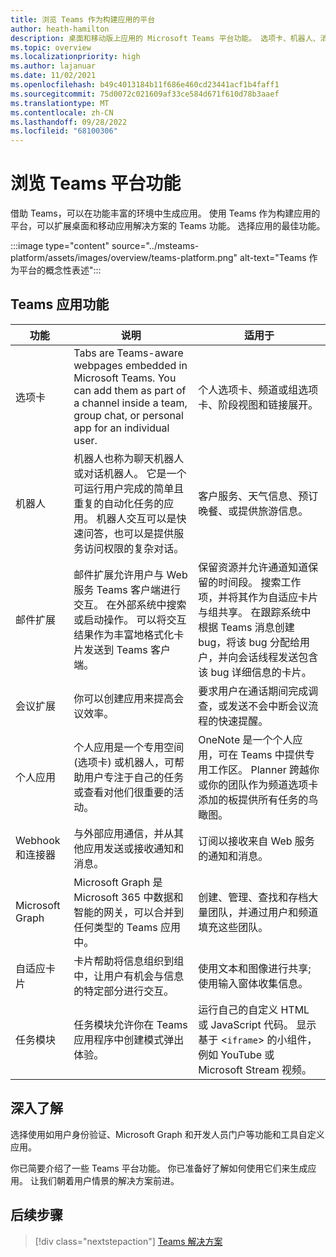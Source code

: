 ```yaml
---
title: 浏览 Teams 作为构建应用的平台
author: heath-hamilton
description: 桌面和移动版上应用的 Microsoft Teams 平台功能。 选项卡、机器人、消息传递扩展、Webhook、连接器、Microsoft Graph 或自适应卡片。
ms.topic: overview
ms.localizationpriority: high
ms.author: lajanuar
ms.date: 11/02/2021
ms.openlocfilehash: b49c4013184b11f686e460cd23441acf1b4faff1
ms.sourcegitcommit: 75d0072c021609af33ce584d671f610d78b3aaef
ms.translationtype: MT
ms.contentlocale: zh-CN
ms.lasthandoff: 09/28/2022
ms.locfileid: "68100306"
---
```

# <a name="explore-teams-platform-features"></a>浏览 Teams 平台功能

借助 Teams，可以在功能丰富的环境中生成应用。 使用 Teams 作为构建应用的平台，可以扩展桌面和移动应用解决方案的 Teams 功能。 选择应用的最佳功能。

:::image type="content" source="../msteams-platform/assets/images/overview/teams-platform.png" alt-text="Teams 作为平台的概念性表述":::

## <a name="teams-app-features"></a>Teams 应用功能

| 功能 | 说明 | 适用于 |
| --- | --- | --- |
|选项卡 | Tabs are Teams-aware webpages embedded in Microsoft Teams. You can add them as part of a channel inside a team, group chat, or personal app for an individual user. | 个人选项卡、频道或组选项卡、阶段视图和链接展开。 |
| 机器人 | 机器人也称为聊天机器人或对话机器人。 它是一个可运行用户完成的简单且重复的自动化任务的应用。 机器人交互可以是快速问答，也可以是提供服务访问权限的复杂对话。 | 客户服务、天气信息、预订晚餐、或提供旅游信息。 |
| 邮件扩展 | 邮件扩展允许用户与 Web 服务 Teams 客户端进行交互。 在外部系统中搜索或启动操作。 可以将交互结果作为丰富地格式化卡片发送到 Teams 客户端。 | 保留资源并允许通道知道保留的时间段。 搜索工作项，并将其作为自适应卡片与组共享。 在跟踪系统中根据 Teams 消息创建 bug，将该 bug 分配给用户，并向会话线程发送包含该 bug 详细信息的卡片。 |
|会议扩展 | 你可以创建应用来提高会议效率。 | 要求用户在通话期间完成调查，或发送不会中断会议流程的快速提醒。 |
| 个人应用 | 个人应用是一个专用空间 (选项卡) 或机器人，可帮助用户专注于自己的任务或查看对他们很重要的活动。 | OneNote 是一个个人应用，可在 Teams 中提供专用工作区。 Planner 跨越你或你的团队作为频道选项卡添加的板提供所有任务的鸟瞰图。 |
| Webhook 和连接器 | 与外部应用通信，并从其他应用发送或接收通知和消息。 | 订阅以接收来自 Web 服务的通知和消息。 |
| Microsoft Graph | Microsoft Graph 是 Microsoft 365 中数据和智能的网关，可以合并到任何类型的 Teams 应用中。 | 创建、管理、查找和存档大量团队，并通过用户和频道填充这些团队。 |
| 自适应卡片 | 卡片帮助将信息组织到组中，让用户有机会与信息的特定部分进行交互。 | 使用文本和图像进行共享; 使用输入窗体收集信息。 |
| 任务模块 | 任务模块允许你在 Teams 应用程序中创建模式弹出体验。 | 运行自己的自定义 HTML 或 JavaScript 代码。 显示基于 <`iframe`> 的小组件，例如 YouTube 或 Microsoft Stream 视频。 |

## <a name="dive-deeper"></a>深入了解

选择使用如用户身份验证、Microsoft Graph 和开发人员门户等功能和工具自定义应用。

你已简要介绍了一些 Teams 平台功能。 你已准备好了解如何使用它们来生成应用。 让我们朝着用户情景的解决方案前进。

## <a name="next-step"></a>后续步骤

> [!div class="nextstepaction"]
> [Teams 解决方案](overview-solution.md)
